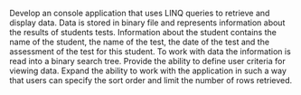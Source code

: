 ﻿Develop an console application that uses LINQ queries to retrieve and display data. Data is stored in binary file and represents information about the results of students tests. Information about the student contains the name of the student, the name of the test, the date of the test and the assessment of the test for this student. To work with data the information is read into a binary search tree. Provide the ability to define user criteria for viewing data. Expand the ability to work with the application in such a way that users can specify the sort order and limit the number of rows retrieved.